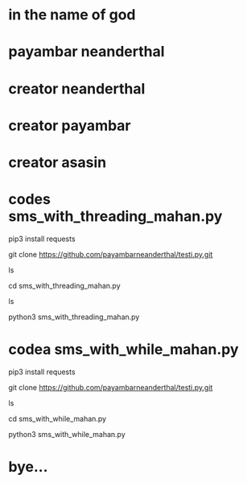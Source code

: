 # in the name of god
# payambar neanderthal 
# creator neanderthal 
# creator payambar
# creator asasin

# codes sms_with_threading_mahan.py 
pip3 install requests

git clone https://github.com/payambarneanderthal/testi.py.git

ls

cd sms_with_threading_mahan.py

ls

python3 sms_with_threading_mahan.py 

# codea sms_with_while_mahan.py 

pip3 install requests 

git clone https://github.com/payambarneanderthal/testi.py.git

ls

cd sms_with_while_mahan.py

python3 sms_with_while_mahan.py

# bye...
